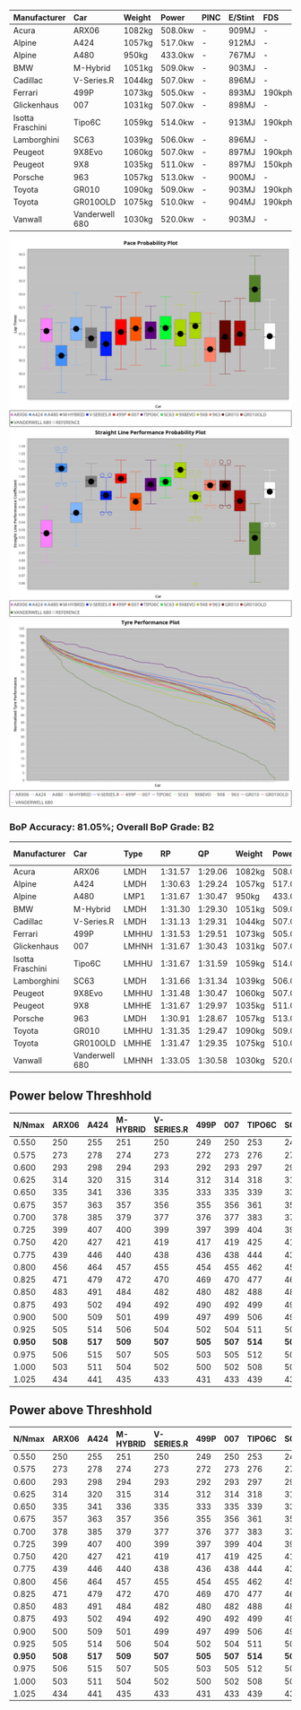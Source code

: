 | Manufacturer     | Car            | Weight | Power   | PINC    | E/Stint | FDS     |
|:-|:-|:-|:-|:-|:-|:-|
| Acura            | ARX06          | 1082kg | 508.0kw |    -    | 909MJ   |    -    |
| Alpine           | A424           | 1057kg | 517.0kw |    -    | 912MJ   |    -    |
| Alpine           | A480           | 950kg  | 433.0kw |    -    | 767MJ   |    -    |
| BMW              | M-Hybrid       | 1051kg | 509.0kw |    -    | 903MJ   |    -    |
| Cadillac         | V-Series.R     | 1044kg | 507.0kw |    -    | 896MJ   |    -    |
| Ferrari          | 499P           | 1073kg | 505.0kw |    -    | 893MJ   | 190kph  |
| Glickenhaus      | 007            | 1031kg | 507.0kw |    -    | 898MJ   |    -    |
| Isotta Fraschini | Tipo6C         | 1059kg | 514.0kw |    -    | 913MJ   | 190kph  |
| Lamborghini      | SC63           | 1039kg | 506.0kw |    -    | 896MJ   |    -    |
| Peugeot          | 9X8Evo         | 1060kg | 507.0kw |    -    | 897MJ   | 190kph  |
| Peugeot          | 9X8            | 1035kg | 511.0kw |    -    | 897MJ   | 150kph  |
| Porsche          | 963            | 1057kg | 513.0kw |    -    | 900MJ   |    -    |
| Toyota           | GR010          | 1090kg | 509.0kw |    -    | 903MJ   | 190kph  |
| Toyota           | GR010OLD       | 1075kg | 510.0kw |    -    | 904MJ   | 190kph  |
| Vanwall          | Vanderwell 680 | 1030kg | 520.0kw |    -    | 903MJ   |    -    |

![PACECHART](./IMG/ACOMETHOD.png)
![STRAIGHTLINEPERFORMANCECHART](./IMG/ACOMETHOD_sp.png)
![TYREPERFORMANCECHART](./IMG/ACOMETHOD_tw.png)

### BoP Accuracy: 81.05%; Overall BoP Grade: B2
| Manufacturer     | Car            | Type  | RP      | QP      | Weight | Power¹  | Threshhold | PINC    | Power²   | E/Stint | AVG Vmax  | FDS     | RDLC | L/Stint | BOP-Grade | Model Accuracy | Model Points | Match%  | SimDiff |
|:-|:-|:-|:-|:-|:-|:-|:-|:-|:-|:-|:-|:-|:-|:-|:-|:-|:-|:-|:-|
| Acura            | ARX06          | LMDH  | 1:31.57 | 1:29.06 | 1082kg | 508.0kw | 210.0kph   |    -    | 508.00kw |  909MJ  | 308.63kph |    -    | 0.99 | 40      | +A2       | 100.00%        | 995          | 90.56%  | #       |
| Alpine           | A424           | LMDH  | 1:30.63 | 1:29.24 | 1057kg | 517.0kw | 210.0kph   |    -    | 517.00kw |  912MJ  | 324.88kph |    -    | 0.99 | 40      | -Ω1       | 100.00%        | 635          | 48.75%  | #       |
| Alpine           | A480           | LMP1  | 1:31.67 | 1:30.47 |  950kg | 433.0kw | 210.0kph   |    -    | 433.00kw |  767MJ  | 313.32kph |    -    | 0.97 | 38      | +B2       | 94.90%         | 707          | 81.65%  | #       |
| BMW              | M-Hybrid       | LMDH  | 1:31.30 | 1:29.30 | 1051kg | 509.0kw | 210.0kph   |    -    | 509.00kw |  903MJ  | 321.52kph |    -    | 1.00 | 40      | -B1       | 100.00%        | 1696         | 87.16%  | #       |
| Cadillac         | V-Series.R     | LMDH  | 1:31.13 | 1:29.31 | 1044kg | 507.0kw | 210.0kph   |    -    | 507.00kw |  896MJ  | 317.60kph |    -    | 1.01 | 40      | -B1       | 88.64%         | 2076         | 85.27%  | #       |
| Ferrari          | 499P           | LMHHU | 1:31.53 | 1:29.51 | 1073kg | 505.0kw | 210.0kph   |    -    | 505.00kw |  893MJ  | 320.26kph | 190kph  | 1.02 | 40      | ~A1       | 91.94%         | 2476         | 100.00% | #       |
| Glickenhaus      | 007            | LMHNH | 1:31.67 | 1:30.43 | 1031kg | 507.0kw | 210.0kph   |    -    | 507.00kw |  898MJ  | 318.11kph |    -    | 0.96 | 40      | ~A1       | 95.63%         | 1510         | 100.00% | #       |
| Isotta Fraschini | Tipo6C         | LMHHU | 1:31.67 | 1:31.59 | 1059kg | 514.0kw | 210.0kph   |    -    | 514.00kw |  913MJ  | 321.20kph | 190kph  | 1.04 | 40      | +Ω1       | 100.00%        | 66           | 47.11%  | #       |
| Lamborghini      | SC63           | LMDH  | 1:31.66 | 1:31.34 | 1039kg | 506.0kw | 210.0kph   |    -    | 506.00kw |  896MJ  | 321.87kph |    -    | 1.04 | 40      | ~A1       | 100.00%        | 504          | 100.00% | #       |
| Peugeot          | 9X8Evo         | LMHHU | 1:31.48 | 1:30.47 | 1060kg | 507.0kw | 210.0kph   |    -    | 507.00kw |  897MJ  | 323.31kph | 190kph  | 0.99 | 40      | +B2       | 100.00%        | 249          | 81.70%  | #       |
| Peugeot          | 9X8            | LMHHE | 1:31.67 | 1:29.97 | 1035kg | 511.0kw | 210.0kph   |    -    | 511.00kw |  897MJ  | 318.50kph | 150kph  | 1.02 | 40      | ~A1       | 98.33%         | 2173         | 99.41%  | #       |
| Porsche          | 963            | LMDH  | 1:30.91 | 1:28.67 | 1057kg | 513.0kw | 210.0kph   |    -    | 513.00kw |  900MJ  | 320.44kph |    -    | 1.00 | 40      | -C2       | 90.40%         | 5633         | 70.82%  | #       |
| Toyota           | GR010          | LMHHU | 1:31.35 | 1:29.47 | 1090kg | 509.0kw | 210.0kph   |    -    | 509.00kw |  903MJ  | 318.15kph | 190kph  | 1.00 | 40      | ~A1       | 90.11%         | 3235         | 98.19%  | #       |
| Toyota           | GR010OLD       | LMHHE | 1:31.47 | 1:29.35 | 1075kg | 510.0kw | 210.0kph   |    -    | 510.00kw |  904MJ  | 316.16kph | 190kph  | 1.02 | 40      | ~A1       | 99.03%         | 1536         | 100.00% | #       |
| Vanwall          | Vanderwell 680 | LMHNH | 1:33.05 | 1:30.58 | 1030kg | 520.0kw | 210.0kph   |    -    | 520.00kw |  903MJ  | 311.69kph |    -    | 1.02 | 40      | +Ω1       | 97.68%         | 632          | 25.17%  | #       |

## Power below Threshhold
| N/Nmax    | ARX06   | A424    | M-HYBRID | V-SERIES.R | 499P    | 007     | TIPO6C  | SC63    | 9X8EVO  | 9X8     | 963     | GR010   | GR010OLD | VANDERWELL 680 | ​     | RPM      | A480       |
|:-|:-|:-|:-|:-|:-|:-|:-|:-|:-|:-|:-|:-|:-|:-|:-|:-|:-|
|  0.550    |  250    |  255    |  251     |  250       |  249    |  250    |  253    |  249    |  250    |  252    |  253    |  251    |  251     |  256           |  ​    |   --     |  0.00      |
|  0.575    |  273    |  278    |  274     |  273       |  272    |  273    |  276    |  272    |  273    |  275    |  276    |  274    |  274     |  279           |  ​    |   --     |  0.00      |
|  0.600    |  293    |  298    |  294     |  293       |  292    |  293    |  297    |  292    |  293    |  295    |  296    |  294    |  295     |  300           |  ​    |   --     |  0.00      |
|  0.625    |  314    |  320    |  315     |  314       |  312    |  314    |  318    |  313    |  314    |  316    |  317    |  315    |  316     |  322           |  ​    |   --     |  0.00      |
|  0.650    |  335    |  341    |  336     |  335       |  333    |  335    |  339    |  334    |  335    |  337    |  338    |  336    |  337     |  343           |  ​    |   --     |  0.00      |
|  0.675    |  357    |  363    |  357     |  356       |  355    |  356    |  361    |  355    |  356    |  359    |  360    |  357    |  358     |  365           |  ​    |   --     |  0.00      |
|  0.700    |  378    |  385    |  379     |  377       |  376    |  377    |  383    |  377    |  377    |  380    |  382    |  379    |  380     |  387           |  ​    |   --     |  0.00      |
|  0.725    |  399    |  407    |  400     |  399       |  397    |  399    |  404    |  398    |  399    |  402    |  403    |  400    |  401     |  409           |  ​    |   --     |  0.00      |
|  0.750    |  420    |  427    |  421     |  419       |  417    |  419    |  425    |  418    |  419    |  422    |  424    |  421    |  422     |  430           |  ​    |   --     |  0.00      |
|  0.775    |  439    |  446    |  440     |  438       |  436    |  438    |  444    |  437    |  438    |  441    |  443    |  440    |  441     |  449           |  ​    |  5000    |  254.59    |
|  0.800    |  456    |  464    |  457     |  455       |  454    |  455    |  462    |  454    |  455    |  459    |  461    |  457    |  458     |  467           |  ​    |  5500    |  300.69    |
|  0.825    |  471    |  479    |  472     |  470       |  469    |  470    |  477    |  469    |  470    |  474    |  476    |  472    |  473     |  482           |  ​    |  6000    |  335.78    |
|  0.850    |  483    |  491    |  484     |  482       |  480    |  482    |  488    |  481    |  482    |  485    |  487    |  484    |  485     |  494           |  ​    |  6500    |  379.88    |
|  0.875    |  493    |  502    |  494     |  492       |  490    |  492    |  499    |  491    |  492    |  496    |  498    |  494    |  495     |  505           |  ​    |  7000    |  423.98    |
|  0.900    |  500    |  509    |  501     |  499       |  497    |  499    |  506    |  498    |  499    |  503    |  505    |  501    |  502     |  512           |  ​    |  7500    |  435.00    |
|  0.925    |  505    |  514    |  506     |  504       |  502    |  504    |  511    |  503    |  504    |  508    |  510    |  506    |  507     |  517           |  ​    |  8000    |  431.00    |
| **0.950** | **508** | **517** | **509**  | **507**    | **505** | **507** | **514** | **506** | **507** | **511** | **513** | **509** | **510**  | **520**        | **​** | **8500** | **434.00** |
|  0.975    |  506    |  515    |  507     |  505       |  503    |  505    |  512    |  504    |  505    |  509    |  511    |  507    |  508     |  518           |  ​    |  9000    |  216.50    |
|  1.000    |  503    |  511    |  504     |  502       |  500    |  502    |  508    |  501    |  502    |  505    |  507    |  504    |  505     |  514           |  ​    |   --     |  0.00      |
|  1.025    |  434    |  441    |  435     |  433       |  431    |  433    |  439    |  432    |  433    |  436    |  438    |  435    |  436     |  444           |  ​    |   --     |  0.00      |

## Power above Threshhold
| N/Nmax    | ARX06   | A424    | M-HYBRID | V-SERIES.R | 499P    | 007     | TIPO6C  | SC63    | 9X8EVO  | 9X8     | 963     | GR010   | GR010OLD | VANDERWELL 680 | ​     | RPM      | A480       |
|:-|:-|:-|:-|:-|:-|:-|:-|:-|:-|:-|:-|:-|:-|:-|:-|:-|:-|
|  0.550    |  250    |  255    |  251     |  250       |  249    |  250    |  253    |  249    |  250    |  252    |  253    |  251    |  251     |  256           |  ​    |   --     |  0.00      |
|  0.575    |  273    |  278    |  274     |  273       |  272    |  273    |  276    |  272    |  273    |  275    |  276    |  274    |  274     |  279           |  ​    |   --     |  0.00      |
|  0.600    |  293    |  298    |  294     |  293       |  292    |  293    |  297    |  292    |  293    |  295    |  296    |  294    |  295     |  300           |  ​    |   --     |  0.00      |
|  0.625    |  314    |  320    |  315     |  314       |  312    |  314    |  318    |  313    |  314    |  316    |  317    |  315    |  316     |  322           |  ​    |   --     |  0.00      |
|  0.650    |  335    |  341    |  336     |  335       |  333    |  335    |  339    |  334    |  335    |  337    |  338    |  336    |  337     |  343           |  ​    |   --     |  0.00      |
|  0.675    |  357    |  363    |  357     |  356       |  355    |  356    |  361    |  355    |  356    |  359    |  360    |  357    |  358     |  365           |  ​    |   --     |  0.00      |
|  0.700    |  378    |  385    |  379     |  377       |  376    |  377    |  383    |  377    |  377    |  380    |  382    |  379    |  380     |  387           |  ​    |   --     |  0.00      |
|  0.725    |  399    |  407    |  400     |  399       |  397    |  399    |  404    |  398    |  399    |  402    |  403    |  400    |  401     |  409           |  ​    |   --     |  0.00      |
|  0.750    |  420    |  427    |  421     |  419       |  417    |  419    |  425    |  418    |  419    |  422    |  424    |  421    |  422     |  430           |  ​    |   --     |  0.00      |
|  0.775    |  439    |  446    |  440     |  438       |  436    |  438    |  444    |  437    |  438    |  441    |  443    |  440    |  441     |  449           |  ​    |  5000    |  254.59    |
|  0.800    |  456    |  464    |  457     |  455       |  454    |  455    |  462    |  454    |  455    |  459    |  461    |  457    |  458     |  467           |  ​    |  5500    |  300.69    |
|  0.825    |  471    |  479    |  472     |  470       |  469    |  470    |  477    |  469    |  470    |  474    |  476    |  472    |  473     |  482           |  ​    |  6000    |  335.78    |
|  0.850    |  483    |  491    |  484     |  482       |  480    |  482    |  488    |  481    |  482    |  485    |  487    |  484    |  485     |  494           |  ​    |  6500    |  379.88    |
|  0.875    |  493    |  502    |  494     |  492       |  490    |  492    |  499    |  491    |  492    |  496    |  498    |  494    |  495     |  505           |  ​    |  7000    |  423.98    |
|  0.900    |  500    |  509    |  501     |  499       |  497    |  499    |  506    |  498    |  499    |  503    |  505    |  501    |  502     |  512           |  ​    |  7500    |  435.00    |
|  0.925    |  505    |  514    |  506     |  504       |  502    |  504    |  511    |  503    |  504    |  508    |  510    |  506    |  507     |  517           |  ​    |  8000    |  431.00    |
| **0.950** | **508** | **517** | **509**  | **507**    | **505** | **507** | **514** | **506** | **507** | **511** | **513** | **509** | **510**  | **520**        | **​** | **8500** | **434.00** |
|  0.975    |  506    |  515    |  507     |  505       |  503    |  505    |  512    |  504    |  505    |  509    |  511    |  507    |  508     |  518           |  ​    |  9000    |  216.50    |
|  1.000    |  503    |  511    |  504     |  502       |  500    |  502    |  508    |  501    |  502    |  505    |  507    |  504    |  505     |  514           |  ​    |   --     |  0.00      |
|  1.025    |  434    |  441    |  435     |  433       |  431    |  433    |  439    |  432    |  433    |  436    |  438    |  435    |  436     |  444           |  ​    |   --     |  0.00      |
